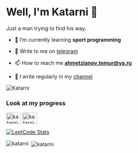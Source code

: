 # Well, I'm Katarni 🦄
Just a man trying to find his way.

- 🌱 I’m currently learning **sport programming**

- 📨 Write to me on [telegram](t.me/Katarni)

- 📫 How to reach me **ahmetzianov.temur@ya.ru**

- 📝 I write regularly in my [channel](https://t.me/+q0oHX43KUvk2NTUy)

<p><img align="center" src="https://github-readme-streak-stats.herokuapp.com/?user=Katarni&" alt="Katarni" /></p>

<h3 align="left">Look at my progress</h3>
<p align="left">
<a href="https://codeforces.com/profile/katarni" target="blank"><img align="center" src="https://raw.githubusercontent.com/rahuldkjain/github-profile-readme-generator/master/src/images/icons/Social/codeforces.svg" alt="katarni" height="30" width="40" /></a>
<a href="https://www.leetcode.com/katarni" target="blank"><img align="center" src="https://raw.githubusercontent.com/rahuldkjain/github-profile-readme-generator/master/src/images/icons/Social/leet-code.svg" alt="katarni" height="30" width="40" /></a>
</p>

[![LeetCode Stats](https://leetcard.jacoblin.cool/Katarni?theme=light&extension=activity)](https://leetcard.jacoblin.cool/Katarni?theme=unicorn&extension=activity)

<p><img align="left" src="https://github-readme-stats.vercel.app/api/top-langs?username=katarni&show_icons=true&locale=en&layout=compact" alt="katarni" /></p>

<p>&nbsp;<img align="center" src="https://github-readme-stats.vercel.app/api?username=katarni&show_icons=true&locale=en" alt="katarni" /></p>
